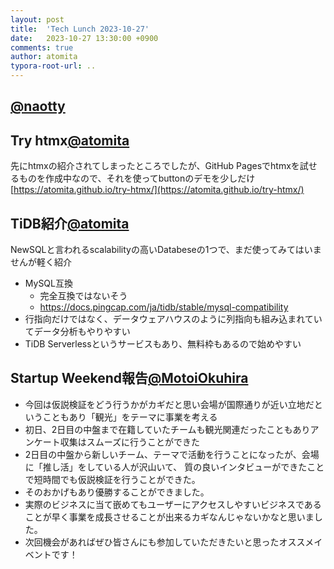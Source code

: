 ```yaml
---
layout: post
title:  'Tech Lunch 2023-10-27'
date:   2023-10-27 13:30:00 +0900
comments: true
author: atomita
typora-root-url: ..
---
```


## [@naotty](https://github.com/naotty)


## Try htmx[@atomita](https://github.com/atomita)

先にhtmxの紹介されてしまったところでしたが、GitHub Pagesでhtmxを試せるものを作成中なので、それを使ってbuttonのデモを少しだけ  
[https://atomita.github.io/try-htmx/](https://atomita.github.io/try-htmx/)

## TiDB紹介[@atomita](https://github.com/atomita)

NewSQLと言われるscalabilityの高いDatabeseの1つで、まだ使ってみてはいませんが軽く紹介

- MySQL互換
    - 完全互換ではないそう
    - https://docs.pingcap.com/ja/tidb/stable/mysql-compatibility
- 行指向だけではなく、データウェアハウスのように列指向も組み込まれていてデータ分析もやりやすい
- TiDB Serverlessというサービスもあり、無料枠もあるので始めやすい


## Startup Weekend報告[@MotoiOkuhira](https://github.com/MotoiOkuhira)
- 今回は仮説検証をどう行うかがカギだと思い会場が国際通りが近い立地だということもあり「観光」をテーマに事業を考える
- 初日、2日目の中盤まで在籍していたチームも観光関連だったこともありアンケート収集はスムーズに行うことができた
- 2日目の中盤から新しいチーム、テーマで活動を行うことになったが、会場に「推し活」をしている人が沢山いて、
質の良いインタビューができたことで短時間でも仮説検証を行うことができた。
- そのおかげもあり優勝することができました。
- 実際のビジネスに当て嵌めてもユーザーにアクセスしやすいビジネスであることが早く事業を成長させることが出来るカギなんじゃないかなと思いました。
- 次回機会があればぜひ皆さんにも参加していただきたいと思ったオススメイベントです！

